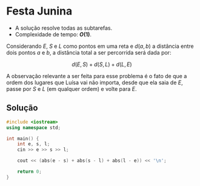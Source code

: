 # Festa Junina

- A solução resolve todas as subtarefas.
- Complexidade de tempo: **$O(1)$**.

Considerando $E$, $S$ e $L$ como pontos em uma reta e $d(a, b)$ a distância entre dois pontos $a$ e $b$, a distância total a ser percorrida será dada por:

$$d(E, S) + d(S, L) + d(L, E)$$

A observação relevante a ser feita para esse problema é o fato de que a ordem dos lugares que Luísa vai não importa, desde que ela saia de $E$, passe por $S$ e $L$ (em qualquer ordem) e volte para $E$.

## Solução

```cpp
#include <iostream>
using namespace std;

int main() {
    int e, s, l;
    cin >> e >> s >> l;

    cout << (abs(e - s) + abs(s - l) + abs(l - e)) << '\n';

    return 0;
}
```